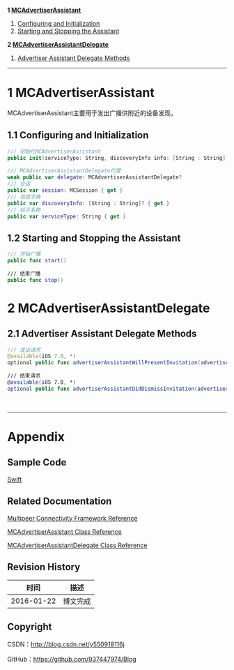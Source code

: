 **1 [MCAdvertiserAssistant](#1)**

1. [Configuring and Initialization](#1.1)
2. [Starting and Stopping the Assistant](#1.2)

**2 [MCAdvertiserAssistantDelegate](#2)**

1. [Advertiser Assistant Delegate Methods](#2.1)

----

# <a id="1">1 MCAdvertiserAssistant

MCAdvertiserAssistant主要用于发出广播供附近的设备发现。

## <a id="1.1">1.1 Configuring and Initialization

```swift
/// 初始化MCAdvertiserAssistant
public init(serviceType: String, discoveryInfo info: [String : String]?, session: MCSession)
    
/// MCAdvertiserAssistantDelegate代理
weak public var delegate: MCAdvertiserAssistantDelegate?
/// 会话
public var session: MCSession { get }
/// 信息字典
public var discoveryInfo: [String : String]? { get }
/// 标示名称
public var serviceType: String { get }
```

## <a id="1.2">1.2 Starting and Stopping the Assistant

```swift
/// 开始广播
public func start()
    
/// 结束广播
public func stop()
```

# <a id="2">2 MCAdvertiserAssistantDelegate


## <a id="2.1">2.1 Advertiser Assistant Delegate Methods

```swift
/// 发出请求
@available(iOS 7.0, *)
optional public func advertiserAssistantWillPresentInvitation(advertiserAssistant: MCAdvertiserAssistant)
    
/// 结束请求
@available(iOS 7.0, *)
optional public func advertiserAssistantDidDismissInvitation(advertiserAssistant: MCAdvertiserAssistant)
```

&#160;

----------

# Appendix

## Sample Code

[Swift](https://github.com/937447974/Swift)

## Related Documentation

[Multipeer Connectivity Framework Reference](https://developer.apple.com/library/ios/documentation/MultipeerConnectivity/Reference/MultipeerConnectivityFramework/index.html)

[MCAdvertiserAssistant Class Reference](https://developer.apple.com/library/ios/documentation/MultipeerConnectivity/Reference/MCAdvertiserAssistant_class/index.html)

[MCAdvertiserAssistantDelegate Class Reference](https://developer.apple.com/library/ios/documentation/MultipeerConnectivity/Reference/MCAdvertiserAssistantDelegate_class/index.html)

## Revision History

| 时间 | 描述 |
| ---- | ---- |
| 2016-01-22 | 博文完成 |

## Copyright

CSDN：http://blog.csdn.net/y550918116j

GitHub：https://github.com/937447974/Blog